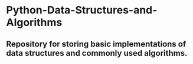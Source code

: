 # Python-Data-Structures-and-Algorithms
## Repository for storing basic implementations of data structures and commonly used algorithms.